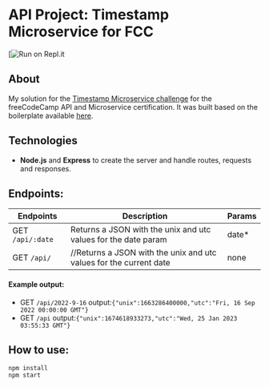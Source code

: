 
# API Project: Timestamp Microservice for FCC
[![Run on Repl.it](https://timestamp-microservice.mvlozano.repl.co/)

## About
My solution for the [Timestamp Microservice challenge](https://www.freecodecamp.org/learn/back-end-development-and-apis/back-end-development-and-apis-projects/timestamp-microservice) for the freeCodeCamp API and Microservice certification. It was built based on the boilerplate available [here](https://github.com/freeCodeCamp/boilerplate-project-timestamp/).

## Technologies
- **Node.js** and **Express** to create the server and handle routes, requests and responses.

## Endpoints:

Endpoints | Description | Params
----------|-------------|-------------
GET `/api/:date` | Returns a JSON with the unix and utc values for the date param | date*
GET `/api/` | //Returns a JSON with the unix and utc values for the current date | none

#### Example output:
* GET `/api/2022-9-16` output:`{"unix":1663286400000,"utc":"Fri, 16 Sep 2022 00:00:00 GMT"}`
* GET `/api` output:`{"unix":1674618933273,"utc":"Wed, 25 Jan 2023 03:55:33 GMT"}`

## How to use:
```
npm install
npm start
```
